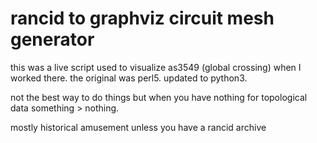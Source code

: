 rancid to graphviz circuit mesh generator
==

this was a live script used to visualize as3549 (global crossing)
when I worked there. the original was perl5. updated to python3.

not the best way to do things but when you have nothing for topological
data something > nothing.

mostly historical amusement unless you have a rancid archive
